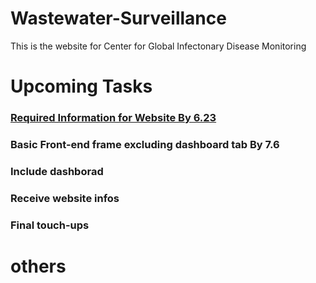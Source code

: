 # Wastewater-Surveillance

This is the website for Center for Global Infectonary Disease Monitoring

# Upcoming Tasks

### [Required Information for Website By 6.23](/ContentInfo/TabsContent.md)

### Basic Front-end frame excluding dashboard tab By 7.6

### Include dashborad

### Receive website infos

### Final touch-ups

# others
